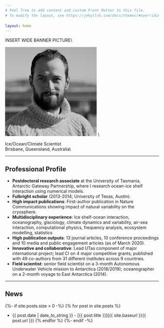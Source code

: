 ```yaml
---
# Feel free to add content and custom Front Matter to this file.
# To modify the layout, see https://jekyllrb.com/docs/themes/#overriding-theme-defaults

layout: home
---
```

INSERT WIDE BANNER PICTURE\

![Octocat](Profile_Pic_300.png) \

Ice/Ocean/Climate Scientist\
Brisbane, Queensland, Australia\

* * *
## Professional Profile
* **Postdoctoral research associate** at the University of Tasmania, Antarctic Gateway Partnership, where I research ocean-ice shelf interaction using numerical models.
* **Fulbright scholar** (2013-2014; University of Texas, Austin).
* **High impact publications**: First-author publication in Nature Communications showing impact of natural variability on the cryosphere. 
* **Multidisciplinary experience**: Ice shelf-ocean interaction, oceanography, glaciology, climate dynamics and variability, air-sea interaction, computational physics, frequency analysis, ecosystem modelling, statistics
* **High publication outputs**: 13 journal articles, 10 conference proceedings and 10 media and public engagement articles (as of March 2020). 
* **Innovative and collaborative**: Lead UTas component of major international project; lead CI on 4 major competitive grants; published with 49 co-authors from 31 different institutes across 9 countries.
* **Field scientist**: senior field scientist on a 3-month Autonomous Underwater Vehicle mission to Antarctica (2018/2019); oceanographer on a 2-month voyage to East Antarctica (2014).

* * *

## News
{%- if site.posts.size > 0 -%}
{% for post in site.posts %}
   - {{ post.date | date_to_string }} - [{{ post.title }}]({{ site.baseurl }}{{ post.url }})
{% endfor %}
{%- endif -%}


